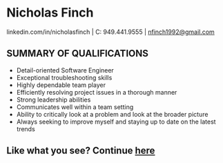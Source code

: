 # Nicholas Finch
linkedin.com/in/nicholasfinch | C: 949.441.9555 | nfinch1992@gmail.com

SUMMARY OF QUALIFICATIONS
--

- Detail-oriented Software Engineer 
- Exceptional troubleshooting skills 
- Highly dependable team player 
- Efficiently resolving project issues in a thorough manner 
- Strong leadership abilities 
- Communicates well within a team setting 
- Ability to critically look at a problem and look at the broader picture 
- Always seeking to improve myself and staying up to date on the latest trends

## Like what you see? Continue [here](https://tisaconundrum2.github.io/MyResume/)
